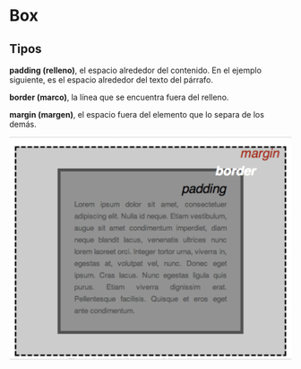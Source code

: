 # Box
 
## Tipos

**padding (relleno)**, el espacio alrededor del contenido. En el ejemplo siguiente, es el espacio alrededor del texto del párrafo.

**border (marco)**, la línea que se encuentra fuera del relleno.

**margin (margen)**, el espacio fuera del elemento que lo separa de los demás.

![Box structure](../notes/img/image.png)


## 